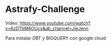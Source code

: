 # Astrafy-Challenge

Vídeo: https://www.youtube.com/watch?v=6zDTbM6OUcs&ab_channel=JieJenn

Para instalar DBT y BIGQUERY con google cloud
